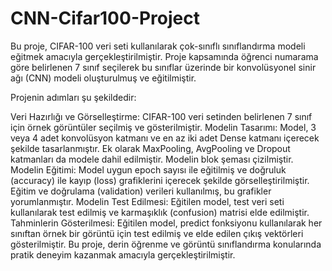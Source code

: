 # CNN-Cifar100-Project
Bu proje, CIFAR-100 veri seti kullanılarak çok-sınıflı sınıflandırma modeli eğitmek amacıyla gerçekleştirilmiştir. Proje kapsamında öğrenci numarama göre belirlenen 7 sınıf seçilerek bu sınıflar üzerinde bir konvolüsyonel sinir ağı (CNN) modeli oluşturulmuş ve eğitilmiştir.

Projenin adımları şu şekildedir:

Veri Hazırlığı ve Görselleştirme: CIFAR-100 veri setinden belirlenen 7 sınıf için örnek görüntüler seçilmiş ve gösterilmiştir.
Modelin Tasarımı: Model, 3 veya 4 adet konvolüsyon katmanı ve en az iki adet Dense katmanı içerecek şekilde tasarlanmıştır. Ek olarak MaxPooling, AvgPooling ve Dropout katmanları da modele dahil edilmiştir. Modelin blok şeması çizilmiştir.
Modelin Eğitimi: Model uygun epoch sayısı ile eğitilmiş ve doğruluk (accuracy) ile kayıp (loss) grafiklerini içerecek şekilde görselleştirilmiştir. Eğitim ve doğrulama (validation) verileri kullanılmış, bu grafikler yorumlanmıştır.
Modelin Test Edilmesi: Eğitilen model, test veri seti kullanılarak test edilmiş ve karmaşıklık (confusion) matrisi elde edilmiştir.
Tahminlerin Gösterilmesi: Eğitilen model, predict fonksiyonu kullanılarak her sınıftan örnek bir görüntü için test edilmiş ve elde edilen çıkış vektörleri gösterilmiştir.
Bu proje, derin öğrenme ve görüntü sınıflandırma konularında pratik deneyim kazanmak amacıyla gerçekleştirilmiştir.
